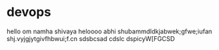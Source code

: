 # devops
hello om namha shivaya
heloooo abhi
shubammdldkjabwek;gfwe;iufan shj.vyjgjytgivfhbwui;f.cn sdsbcsad cdslc dspicyW[FGCSD
